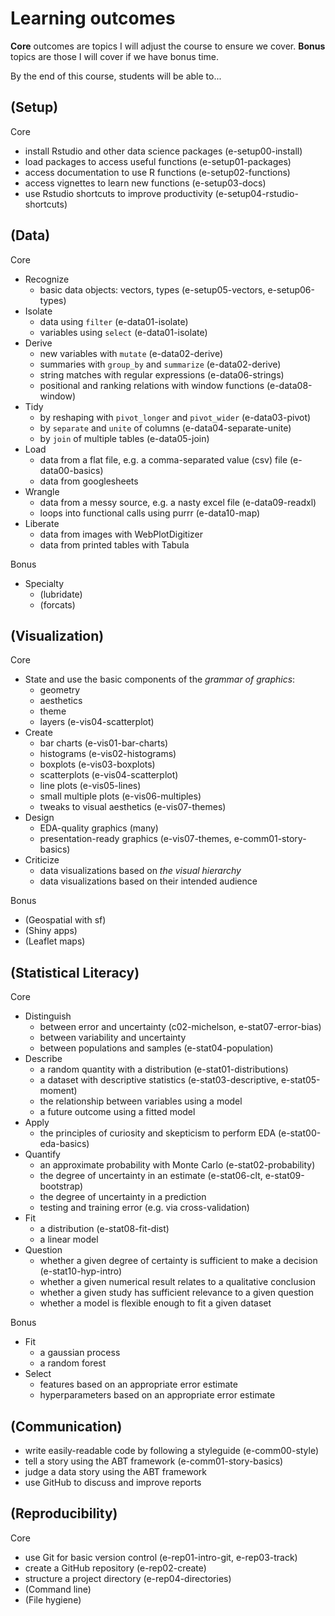 # Learning outcomes
**Core** outcomes are topics I will adjust the course to ensure we cover.
**Bonus** topics are those I will cover if we have bonus time.

By the end of this course, students will be able to...

## (Setup)

Core
- install Rstudio and other data science packages (e-setup00-install)
- load packages to access useful functions (e-setup01-packages)
- access documentation to use R functions (e-setup02-functions)
- access vignettes to learn new functions (e-setup03-docs)
- use Rstudio shortcuts to improve productivity (e-setup04-rstudio-shortcuts)

## (Data)

Core
- Recognize
  - basic data objects: vectors, types (e-setup05-vectors, e-setup06-types)
- Isolate
  - data using `filter` (e-data01-isolate)
  - variables using `select` (e-data01-isolate)
- Derive
  - new variables with `mutate` (e-data02-derive)
  - summaries with `group_by` and `summarize` (e-data02-derive)
  - string matches with regular expressions (e-data06-strings)
  - positional and ranking relations with window functions (e-data08-window)
- Tidy
  - by reshaping with `pivot_longer` and `pivot_wider` (e-data03-pivot)
  - by `separate` and `unite` of columns (e-data04-separate-unite)
  - by `join` of multiple tables (e-data05-join)
- Load
  - data from a flat file, e.g. a comma-separated value (csv) file (e-data00-basics)
  - data from googlesheets
- Wrangle
  - data from a messy source, e.g. a nasty excel file (e-data09-readxl)
  - loops into functional calls using purrr (e-data10-map)
- Liberate
  - data from images with WebPlotDigitizer
  - data from printed tables with Tabula

Bonus
- Specialty
  - (lubridate)
  - (forcats)

## (Visualization)

Core
- State and use the basic components of the *grammar of graphics*:
  - geometry
  - aesthetics
  - theme
  - layers (e-vis04-scatterplot)
- Create
  - bar charts (e-vis01-bar-charts)
  - histograms (e-vis02-histograms)
  - boxplots (e-vis03-boxplots)
  - scatterplots (e-vis04-scatterplot)
  - line plots (e-vis05-lines)
  - small multiple plots (e-vis06-multiples)
  - tweaks to visual aesthetics (e-vis07-themes)
- Design
  - EDA-quality graphics (many)
  - presentation-ready graphics (e-vis07-themes, e-comm01-story-basics)
- Criticize
  - data visualizations based on *the visual hierarchy*
  - data visualizations based on their intended audience

Bonus
- (Geospatial with sf)
- (Shiny apps)
- (Leaflet maps)

## (Statistical Literacy)

Core
- Distinguish
  - between error and uncertainty (c02-michelson, e-stat07-error-bias)
  - between variability and uncertainty
  - between populations and samples (e-stat04-population)
- Describe
  - a random quantity with a distribution (e-stat01-distributions)
  - a dataset with descriptive statistics (e-stat03-descriptive, e-stat05-moment)
  - the relationship between variables using a model
  - a future outcome using a fitted model
- Apply
  - the principles of curiosity and skepticism to perform EDA (e-stat00-eda-basics)
- Quantify
  - an approximate probability with Monte Carlo (e-stat02-probability)
  - the degree of uncertainty in an estimate (e-stat06-clt, e-stat09-bootstrap)
  - the degree of uncertainty in a prediction
  - testing and training error (e.g. via cross-validation)
- Fit
  - a distribution (e-stat08-fit-dist)
  - a linear model
- Question
  - whether a given degree of certainty is sufficient to make a decision (e-stat10-hyp-intro)
  - whether a given numerical result relates to a qualitative conclusion
  - whether a given study has sufficient relevance to a given question
  - whether a model is flexible enough to fit a given dataset

Bonus
- Fit
  - a gaussian process
  - a random forest
- Select
  - features based on an appropriate error estimate
  - hyperparameters based on an appropriate error estimate

## (Communication)
- write easily-readable code by following a styleguide (e-comm00-style)
- tell a story using the ABT framework (e-comm01-story-basics)
- judge a data story using the ABT framework
- use GitHub to discuss and improve reports

## (Reproducibility)

Core
- use Git for basic version control (e-rep01-intro-git, e-rep03-track)
- create a GitHub repository (e-rep02-create)
- structure a project directory (e-rep04-directories)
- (Command line)
- (File hygiene)
